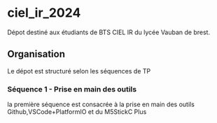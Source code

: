 # ciel_ir_2024
Dépot destiné aux étudiants de BTS CIEL IR du lycée Vauban de brest.
## Organisation ##
Le dépot est structuré selon les séquences de TP
### Séquence 1 - Prise en main des outils ###
la première séquence est consacrée à la prise en main des outils Github,VSCode+PlatformIO et du M5StickC Plus 
